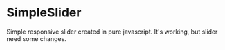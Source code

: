 # SimpleSlider
Simple responsive slider created in pure javascript. It's working, but slider need some changes.
